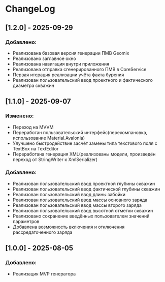 ﻿# ChangeLog
## [1.2.0] - 2025-09-29
### Добавлено:
- Реализована базовая версия генерации ПМВ Geomix
- Реализовано заглавное окно
- Реализована навигация внутри приложения
- Реализована отправка сгенерированного ПМВ в CoreService
- Первая итерация реализации учёта факта бурения
- Реализован пользовательский ввод проектного и фактического диаметра скважин
## [1.1.0] - 2025-09-07
### Изменено:
- Переход на MVVM
- Переработан пользовательский интерфейс(перекомпановка, использование Material.Avalonia)
- Улучшено быстродействие засчёт замены типа текстового поля с TextBox на TextEditor
- Переработана генерация XML(реализованы модели, произведён переход от StringWriter к XmlSerializer)
### Добавлено:
- Реализован пользовательский ввод проектной глубины скважин
- Реализован пользовательский ввод фактической глубины скважин
- Реализован пользовательский ввод длины забойки
- Реализован пользовательский ввод массы основного заряда
- Реализован пользовательский ввод массы второго заряда
- Реализован пользовательский ввод высотной отметки скважин
- Реализовано сохранение введённых пользователем значений параметров
- Добавлена возможность включения и отключения рассредаточенного заряда
## [1.0.0] - 2025-08-05
### Добавлено:
- Реализация MVP генератора

